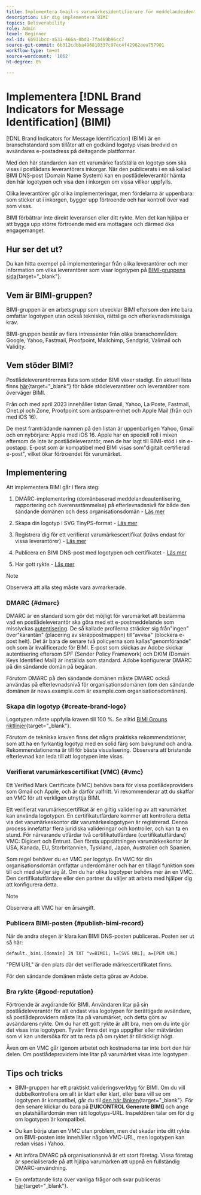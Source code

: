 ```yaml
---
title: Implementera Gmail:s varumärkesidentifierare för meddelandeidentifiering (BIMI)
description: Lär dig implementera BIMI
topics: Deliverability
role: Admin
level: Beginner
exl-id: 6b911bcc-a531-466a-8bd3-7fa469b96cc7
source-git-commit: 6b312cdbba496818337c97ec4f42962aea757901
workflow-type: tm+mt
source-wordcount: '1062'
ht-degree: 0%

---
```


# Implementera [!DNL Brand Indicators for Message Identification] (BIMI)

[!DNL Brand Indicators for Message Identification] (BIMI) är en branschstandard som tillåter att en godkänd logotyp visas bredvid en avsändares e-postadress på deltagande plattformar.

Med den här standarden kan ett varumärke fastställa en logotyp som ska visas i postlådans leverantörers inkorgar. När den publicerats i en så kallad BIMI DNS-post (Domain Name System) kan en postlådeleverantör hämta den här logotypen och visa den i inkorgen om vissa villkor uppfylls.

Olika leverantörer gör olika implementeringar, men fördelarna är uppenbara: som sticker ut i inkorgen, bygger upp förtroende och har kontroll över vad som visas.

BIMI förbättrar inte direkt leveransen eller ditt rykte. Men det kan hjälpa er att bygga upp större förtroende med era mottagare och därmed öka engagemanget.

## Hur ser det ut?

Du kan hitta exempel på implementeringar från olika leverantörer och mer information om vilka leverantörer som visar logotypen på [BIMI-gruppens sida](https://bimigroup.org/where-is-my-bimi-logo-displayed/){target="_blank"}.

## Vem är BIMI-gruppen?

BIMI-gruppen är en arbetsgrupp som utvecklar BIMI eftersom den inte bara omfattar logotypen utan också tekniska, rättsliga och efterlevnadsmässiga krav.

BIMI-gruppen består av flera intressenter från olika branschområden: Google, Yahoo, Fastmail, Proofpoint, Mailchimp, Sendgrid, Valimail och Validity.

## Vem stöder BIMI?

Postlådeleverantörernas lista som stöder BIMI växer stadigt. En aktuell lista finns [här](https://bimigroup.org/bimi-infographic/){target="_blank"} för både stödleverantörer och leverantörer som överväger BIMI.

Från och med april 2023 innehåller listan Gmail, Yahoo, La Poste, Fastmail, Onet.pl och Zone, Proofpoint som antispam-enhet och Apple Mail (från och med iOS 16).

De mest framträdande namnen på den listan är uppenbarligen Yahoo, Gmail och en nybörjare: Apple med iOS 16. Apple har en speciell roll i mixen eftersom de inte är postlådeleverantör, men de har lagt till BIMI-stöd i sin e-postapp. E-post som är kompatibel med BIMI visas som&quot;digitalt certifierad e-post&quot;, vilket ökar förtroendet för varumärket.

## Implementering

Att implementera BIMI går i flera steg:

1. DMARC-implementering (domänbaserad meddelandeautentisering, rapportering och överensstämmelse) på efterlevnadsnivå för både den sändande domänen och dess organisationsdomän - [Läs mer](#dmarc)

1. Skapa din logotyp i SVG TinyPS-format - [Läs mer](#create-brand-logo)

1. Registrera dig för ett verifierat varumärkescertifikat (krävs endast för vissa leverantörer) - [Läs mer](#vmc)

1. Publicera en BIMI DNS-post med logotypen och certifikatet - [Läs mer](#publish-bimi-record)

1. Har gott rykte - [Läs mer](#good-reputation)

>[!NOTE]
>
>Observera att alla steg måste vara avmarkerade.


### DMARC {#dmarc}

DMARC är en standard som gör det möjligt för varumärket att bestämma vad en postlådeleverantör ska göra med ett e-postmeddelande som misslyckas [autentisering](../additional-resources/authentication.md). De så kallade profilerna sträcker sig från&quot;ingen&quot; över&quot;karantän&quot; (placering av skräppostmappen) till&quot;avvisa&quot; (blockera e-post helt). Det är bara de senare två policyerna som kallas&quot;genomförande&quot; och som är kvalificerade för BIMI. E-post som skickas av Adobe skickar autentisering eftersom SPF (Sender Policy Framework) och DKIM (Domain Keys Identified Mail) är inställda som standard. Adobe konfigurerar DMARC på din sändande domän på begäran.

Förutom DMARC på den sändande domänen måste DMARC också användas på efterlevnadsnivå för organisationsdomänen (om den sändande domänen är news.example.com är example.com organisationsdomänen).

### Skapa din logotyp {#create-brand-logo}

Logotypen måste uppfylla kraven till 100 %. Se alltid [BIMI Groups riktlinjer](https://bimigroup.org/creating-bimi-svg-logo-files/){target="_blank"}.

Förutom de tekniska kraven finns det några praktiska rekommendationer, som att ha en fyrkantig logotyp med en solid färg som bakgrund och andra. Rekommendationerna är till för bästa visualisering.
Observera att bristande efterlevnad kan leda till att logotypen inte visas.

### Verifierat varumärkescertifikat (VMC) {#vmc}

Ett Verified Mark Certificate (VMC) behövs bara för vissa postlådeproviders som Gmail och Apple, och är därför valfritt. Vi rekommenderar att du skaffar en VMC för att verkligen utnyttja BIMI.

Ett verifierat varumärkescertifikat är en giltig validering av att varumärket kan använda logotypen. En certifikatutfärdare kommer att kontrollera detta via det varumärkeskontor där varumärkeslogotypen är registrerad. Denna process innefattar flera juridiska valideringar och kontroller, och kan ta en stund. För närvarande utfärdar två certifikatutfärdare (certifikatutfärdare) VMC: Digicert och Entrust. Den första uppsättningen varumärkeskontor är USA, Kanada, EU, Storbritannien, Tyskland, Japan, Australien och Spanien.

Som regel behöver du en VMC per logotyp. En VMC för din organisationsdomän omfattar underdomäner och har en tillagd funktion som till och med skiljer sig åt. Om du har olika logotyper behövs mer än en VMC. Den certifikatutfärdare eller den partner du väljer att arbeta med hjälper dig att konfigurera detta.

>[!NOTE]
>
>Observera att VMC har en årsavgift.

### Publicera BIMI-posten {#publish-bimi-record}

När de andra stegen är klara kan BIMI DNS-posten publiceras. Posten ser ut så här:

```
default._bimi.[domain] IN TXT "v=BIMI1; l=[SVG URL]; a=[PEM URL]
```

&quot;PEM URL&quot; är den plats där det verifierade märkescertifikatet finns.

För den sändande domänen måste detta göras av Adobe.

### Bra rykte {#good-reputation}

Förtroende är avgörande för BIMI. Användaren litar på sin postlådeleverantör för att endast visa logotypen för berättigade avsändare, så postlådeprovidern måste lita på varumärket, och detta görs av avsändarens rykte. Om du har ett gott rykte är allt bra, men om du inte gör det visas inte logotypen. Tyvärr finns det inga uppgifter eller mätvärden som vi kan undersöka för att ta reda på om ryktet är tillräckligt högt.

Även om en VMC går igenom arbetet och kostnaderna tar inte bort den här delen. Om postlådeprovidern inte litar på varumärket visas inte logotypen.

## Tips och tricks

* BIMI-gruppen har ett praktiskt valideringsverktyg för BIMI. Om du vill dubbelkontrollera om allt är klart eller klart, eller bara vill se om logotypen är kompatibel, går du till [den här länken](https://bimigroup.org/bimi-generator/){target="_blank"}. För den senare klickar du bara på **[!UICONTROL Generate BIMI]** och ange en platshållardomän men rätt logotyps-URL. Inspektören talar om för dig om logotypen är kompatibel.

* Du kan börja utan en VMC utan problem, men det skadar inte ditt rykte om BIMI-posten inte innehåller någon VMC-URL, men logotypen kan redan visas i Yahoo.

* Att införa DMARC på organisationsnivå är ett stort företag. Vissa företag är specialiserade på att hjälpa varumärken att uppnå en fullständig DMARC-användning.

* En omfattande lista över vanliga frågor och svar publiceras [här](https://bimigroup.org/faqs-for-senders-esps/){target="_blank"}.
